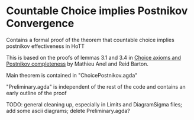 # Countable Choice implies Postnikov Convergence
Contains a formal proof of the theorem that countable choice implies postnikov effectiveness in HoTT

This is based on the proofs of lemmas 3.1 and 3.4 in [Choice axioms and Postnikov completeness](https://arxiv.org/abs/2403.19772) by Mathieu Anel and Reid Barton.


Main theorem is contained in "ChoicePostnikov.agda"

"Preliminary.agda" is independent of the rest of the code and contains an early outline of the proof

TODO: general cleaning up, especially in Limits and DiagramSigma files; add some ascii diagrams; delete Preliminary.agda?
